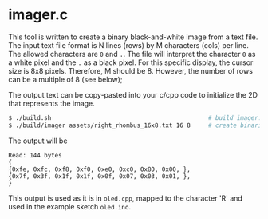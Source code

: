# imager.c

This tool is written to create a binary black-and-white image from a text file.
The input text file format is N lines (rows) by M characters (cols) per line.
The allowed characters are `0` and `.`. The file will interpret the character `0` as a white pixel and the `.` as a black pixel.
For this specific display, the cursor size is 8x8 pixels. Therefore, M should be 8. However, the number of rows can be a multiple of 8 (see below); 

The output text can be copy-pasted into your c/cpp code to initialize the 2D that represents the image.

```bash
$ ./build.sh                                            # build imager.c
$ ./build/imager assets/right_rhombus_16x8.txt 16 8     # create binaries for a 16x8 image 
```
The output will be
```
Read: 144 bytes
{
{0xfe, 0xfc, 0xf8, 0xf0, 0xe0, 0xc0, 0x80, 0x00, },
{0x7f, 0x3f, 0x1f, 0x1f, 0x0f, 0x07, 0x03, 0x01, },
}
```
This output is used as it is in `oled.cpp`, mapped to the character 'R' and used in the example sketch `oled.ino`.
